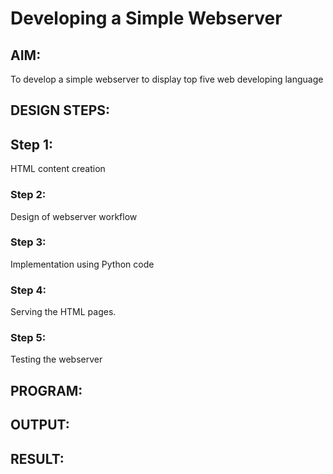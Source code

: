# Developing a Simple Webserver
## AIM:
To develop a simple webserver to display top five web developing language

## DESIGN STEPS:
## Step 1: 
HTML content creation
### Step 2:
Design of webserver workflow
### Step 3:
Implementation using Python code
### Step 4:
Serving the HTML pages.
### Step 5:
Testing the webserver

## PROGRAM:


## OUTPUT:


## RESULT:
